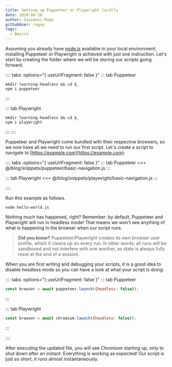 ```yaml
---
title: Setting up Puppeteer or Playwright locally
date: 2020-06-20
author: Giovanni Rago
githubUser: ragog
tags: 
  - Basics
---
```


Assuming you already have [node.js](https://nodejs.org/) available in your local environment, installing Puppeteer or Playwright is achieved with just one instruction. Let's start by creating the folder where we will be storing our scripts going forward.

:::: tabs :options="{ useUrlFragment: false }"
::: tab Puppeteer 
```
mkdir learning-headless && cd $_
npm i puppeteer
```
:::

::: tab Playwright
```
mkdir learning-headless && cd $_
npm i playwright
```
:::
::::

Puppeteer and Playwright come bundled with their respective browsers, so we now have all we need to run our first script. Let's create a script to navigate to [https://example.com](https://example.com):

:::: tabs :options="{ useUrlFragment: false }"
::: tab Puppeteer 
<<< @/blog/snippets/puppeteer/basic-navigation.js
:::

::: tab Playwright
<<< @/blog/snippets/playwright/basic-navigation.js
:::

::::

Run this example as follows.
```shell script
node hello-world.js
```

Nothing much has happened, right? Remember: by default, Puppeteer and Playwright will run in headless mode! That means we won't see anything of what is happening in the browser when our script runs.

> **Did you know?** Puppeteer/Playwright creates its own browser user profile, which it cleans up on every run. In other words: all runs will be sandboxed and not interfere with one another, as state is always fully reset at the end of a session.

When you are first writing and debugging your scripts, it is a good idea to disable headless mode so you can have a look at what your script is doing:

:::: tabs :options="{ useUrlFragment: false }"
::: tab Puppeteer 
```javascript
const browser = await puppeteer.launch({headless: false});
```
:::

::: tab Playwright
```javascript
const browser = await chromium.launch({headless: false});
```
:::

::::



After executing the updated file, you will see Chromium starting up, only to shut down after an instant. Everything is working as expected! Our script is just so short, it runs almost instantaneously.